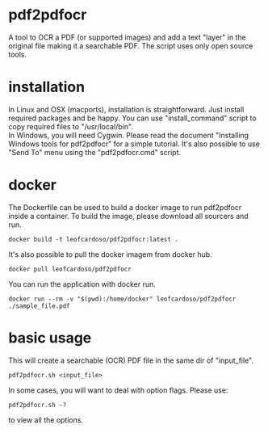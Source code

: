 # pdf2pdfocr
A tool to OCR a PDF (or supported images) and add a text "layer" in the original file making it a searchable PDF. The script uses only open source tools.
# installation
In Linux and OSX (macports), installation is straightforward. Just install required packages and be happy. You can use "install_command" script to copy required files to "/usr/local/bin".  
In Windows, you will need Cygwin. Please read the document "Installing Windows tools for pdf2pdfocr" for a simple tutorial. It's also possible to use "Send To" menu using the "pdf2pdfocr.cmd" script.
# docker
The Dockerfile can be used to build a docker image to run pdf2pdfocr inside a container. To build the image, please download all sourcers and run.

    docker build -t leofcardoso/pdf2pdfocr:latest .
It's also possible to pull the docker imagem from docker hub.

    docker pull leofcardoso/pdf2pdfocr
You can run the application with docker run.

    docker run --rm -v "$(pwd):/home/docker" leofcardoso/pdf2pdfocr ./sample_file.pdf
# basic usage
This will create a searchable (OCR) PDF file in the same dir of "input_file".  

    pdf2pdfocr.sh <input_file>  
In some cases, you will want to deal with option flags. Please use:  

    pdf2pdfocr.sh -?  
to view all the options.
